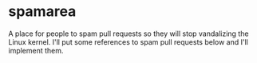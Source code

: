 # spamarea
A place for people to spam pull requests so they will stop vandalizing the Linux kernel. I'll put some references to spam pull requests below and I'll implement them.

